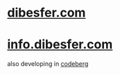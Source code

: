 # [dibesfer.com](https://dibesfer.com)
# [info.dibesfer.com](https://info.dibesfer.com)
also developing in [codeberg](https://codeberg.org/dibesfer)
